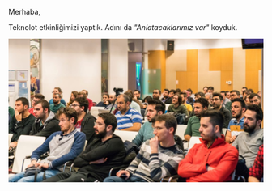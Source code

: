 Merhaba,

Teknolot etkinliğimizi yaptık. Adını da _"Anlatacaklarımız var"_ koyduk. 



![d1.jpg](d1.jpg)